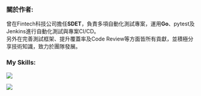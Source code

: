 ### 關於作者:
曾在Fintech科技公司擔任**SDET**，負責多項自動化測試專案，運用**Go**、pytest及Jenkins進行自動化測試與專案CI/CD。  
另外在完善測試框架、提升覆蓋率及Code Review等方面皆所有貢獻，並積極分享技術知識，致力於團隊發展。

### My Skills:
![](https://skillicons.dev/icons?i=go,python,mongodb,postgres,gcp,docker,github,jenkins&theme=light&perline=10)
  
![](https://quotes-github-readme.vercel.app/api?type=horizontal&theme=tokyonight)
